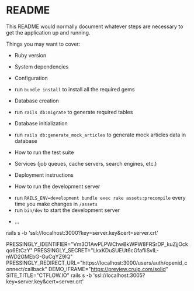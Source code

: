 # README

This README would normally document whatever steps are necessary to get the
application up and running.

Things you may want to cover:

* Ruby version

* System dependencies

* Configuration
- run `bundle install` to install all the required gems

* Database creation
- run `rails db:migrate` to generate required tables

* Database initialization
- run `rails db:generate_mock_articles` to generate mock articles data in database

* How to run the test suite

* Services (job queues, cache servers, search engines, etc.)

* Deployment instructions

* How to run the development server
- run `RAILS_ENV=development bundle exec rake assets:precompile` every time you make changes in `/assets`
- run `bin/dev` to start the development server

* ...


rails s -b 'ssl://localhost:3000?key=server.key&cert=server.crt'



PRESSINGLY_IDENTIFIER="Vm3O1AwPLPWChwBkWPW8FRSrDP_kuZjjOckqo6EtCzY" PRESSINGLY_SECRET="LkxKDuSUEUt6cGfafliSvIL-nWD2GMEbG-GuCqYZ9lQ" PRESSINGLY_REDIRECT_URL="https://localhost:3000/users/auth/openid_connect/callback" DEMO_IFRAME="https://preview.cruip.com/solid" SITE_TITLE="CTFLOW.IO" rails s  -b 'ssl://localhost:3005?key=server.key&cert=server.crt'
